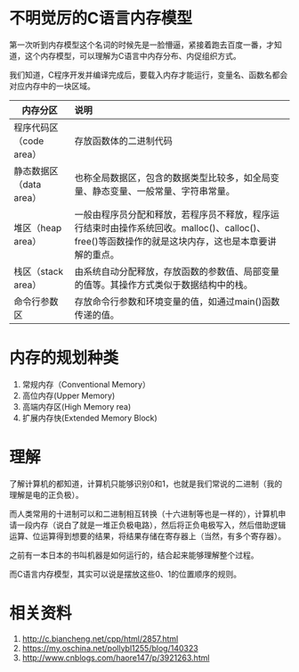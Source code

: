 # 不明觉厉的C语言内存模型

第一次听到内存模型这个名词的时候先是一脸懵逼，紧接着跑去百度一番，才知道，这个内存模型，可以理解为C语言中内存分布、内促组织方式。

我们知道，C程序开发并编译完成后，要载入内存才能运行，变量名、函数名都会对应内存中的一块区域。

| 内存分区 | 说明 |
| ---- |:----|
| 程序代码区（code area） | 存放函数体的二进制代码 |
| 静态数据区（data area） | 也称全局数据区，包含的数据类型比较多，如全局变量、静态变量、一般常量、字符串常量。|
| 堆区（heap area）| 一般由程序员分配和释放，若程序员不释放，程序运行结束时由操作系统回收。malloc()、calloc()、free()等函数操作的就是这块内存，这也是本章要讲解的重点。 |
| 栈区（stack area） | 由系统自动分配释放，存放函数的参数值、局部变量的值等。其操作方式类似于数据结构中的栈。 |
| 命令行参数区 | 存放命令行参数和环境变量的值，如通过main()函数传递的值。 |

# 内存的规划种类

1. 常规内存（Conventional Memory）
2. 高位内存(Upper Memory)
3. 高端内存区(High Memory rea)
4. 扩展内存快(Extended Memory Block)

# 理解

了解计算机的都知道，计算机只能够识别0和1，也就是我们常说的二进制（我的理解是电的正负极）。

而人类常用的十进制可以和二进制相互转换（十六进制等也是一样的），计算机申请一段内存（说白了就是一堆正负极电路），然后将正负电极写入，然后借助逻辑运算、位运算得到想要的结果，将结果存储在寄存器上（当然，有多个寄存器）。

之前有一本日本的书叫机器是如何运行的，结合起来能够理解整个过程。

而C语言内存模型，其实可以说是摆放这些0、1的位置顺序的规则。

# 相关资料
1. http://c.biancheng.net/cpp/html/2857.html
2. https://my.oschina.net/pollybl1255/blog/140323
3. http://www.cnblogs.com/haore147/p/3921263.html